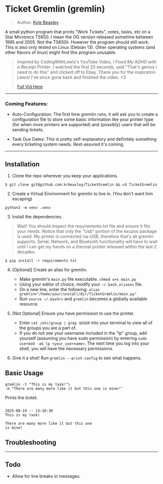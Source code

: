 # Ticket Gremlin (gremlin)

> Author: [Kyle Beasley](www.github.com/krbeasely)

A small python program that prints "Work Tickets", notes, tasks, etc on a Star Micronics TS650. I mean the OG version released sometime between 1995 and 2005. Not the TS650ii. However the program should still work. This is also only tested on Linux (Debian 13). Other operating systems (and other flavors of linux) might find this program unusable.

> Inspired by CodingWithLewis's YouTube Video, *I Fixed My ADHD with a Receipt Printer*. I watched the first 23 seconds, said "That's genius I need to do this" and clicked off to Ebay. Thank you for the inspiration Lewis! I've since gone back and finished the video. <3
>
> [Full Vid Here](https://www.youtube.com/watch?v=xg45b8UXoZI)

---

### Coming Features:

- Auto-Configuration: The first time gremlin runs, it will ask you to create a configuration file to store some basic information like your printer type (for when more printers are supported) and (possibly) users that will be sending tickets. 

- Task Due Dates: This is pretty self-explanatory and definitely something every ticketing system needs. Rest-assured it's coming.

---

## Installation

1. Clone the repo wherever you keep your applications.

```$ git clone git@github.com:krbeasley/TicketGremlin && cd TicketGremlin```

2. Create a Virtual Environment for gremlin to live in. (You don't want him escaping)

```python3 -m venv .venv```

3. Install the dependencies.

> Wait! You should inspect the requirements.txt file and ensure it fits your needs. Notice that only the "Usb" portion of the escpos package is used. My printer is connected via USB, therefore that's all gremlin supports. Serial, Network, and Bluetooth functionality will have to wait until I can get my hands on a thermal printer released within the last 2 decades.

```$ pip install -r requirements.txt```

4. \[Optional\] Create an alias for gremlin.
    - Make gremlin's `main.py` file executable. ```chmod u+x main.py```
    - Using your editor of choice, modify your ```~/.bash_aliases``` file.
    - On a new line, enter the following:
    ```alias gremlin="/home/your/install/dir/TicketGremlin/main.py"```
    - Run ```source ~/.bashrc``` and ```gremlin``` becomes a globally available resource.

5. \[Not Optional\] Ensure you have permission to use the printer.

    - Enter ```cat /etc/group | grep $USER``` into your terminal to view all of the groups you are a part of.
    - If you do not see your username included in the "lp" group, add yourself (assuming you have sudo permission) by entering ```sudo usermod -aG lp <your_username>```. The next time you log into your shell, you will have the necessary permissions.

6. Give it a shot! Run ```gremlin --print-config``` to see what happens.

## Basic Usage

```
gremlin -t "This is my task!"\
-m "There are many more like it but this one is mine!"
```

Prints the ticket:

```

2025-08-19 -- 13:10:30
This is my task!

There are many more like it but this one 
is mine!

```

## Troubleshooting

---

## Todo

- Allow for line breaks in messages.
